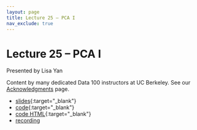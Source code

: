 ```yaml
---
layout: page
title: Lecture 25 – PCA I
nav_exclude: true
---
```


# Lecture 25 – PCA I

Presented by Lisa Yan

Content by many dedicated Data 100 instructors at UC Berkeley. See our [Acknowledgments](../../acks) page.

- [slides](https://docs.google.com/presentation/d/1qgTJ3tDRVQPmfvWvftgNVY2Xtl6HW2Eis6pcYG90fYI/edit?usp=sharing){:target="_blank"}
- [code](https://data100.datahub.berkeley.edu/hub/user-redirect/git-pull?repo=https%3A%2F%2Fgithub.com%2FDS-100%2Fsp23&branch=main&urlpath=lab%2Ftree%2Fsp23%2Flecture%2Flec25%2Flec25.ipynb){:target="_blank"}
- [code HTML](../../resources/assets/lectures/lec25/lec25.html){:target="_blank"}
- [recording](https://youtu.be/0bu8MTCpRCI)

<!--
- [recording](https://youtu.be/RLQ2Qzx9f1Q){:target="_blank"}
--> 

<!-- A reminder – the right column of the table below contains _Quick Checks_. These are **not** required but suggested to help you check your understanding.

<table>
<colgroup>
<col style="width: 25%" />
<col style="width: 25%" />
<col style="width: 25%" />
</colgroup>
<thead>
<tr class="header">
<th></th>
<th>Video</th>
<th>Quick Check</th>
</tr>
</thead>
<tbody>
<tr>
<td><strong>25.1</strong> <br />A big picture overview of inference. Parameters and estimators. Bias and variance of estimators. The sample mean estimator.</td>
<td><iframe width="300" height="" src="https://youtube.com/embed/7CFNCia9x3g" frameborder="0" allow="accelerometer; autoplay; encrypted-media; gyroscope; picture-in-picture" allowfullscreen=""></iframe></td>
<td><a href="https://forms.gle/mjmc8KUf9bhPPSBv8" target="\_blank">25.1</a></td>
</tr>
<tr>
<td><strong>25.2</strong> <br />Using bootstrap resampling in order to estimate the sampling distribution of an estimator.</td>
<td><iframe width="300" height="" src="https://youtube.com/embed/p6eGLfF89DY" frameborder="0" allow="accelerometer; autoplay; encrypted-media; gyroscope; picture-in-picture" allowfullscreen=""></iframe></td>
<td><a href="https://forms.gle/y21d1wjiD9JRB6iw5" target="\_blank">25.2</a></td>
</tr>
<tr>
<td><strong>25.3</strong> <br />Defining confidence intervals more generally. Describing and demoing how we can use the bootstrap to create confidence intervals for population parameters.</td>
<td><iframe width="300" height="" src="https://youtube.com/embed/c5dILDmjFQc" frameborder="0" allow="accelerometer; autoplay; encrypted-media; gyroscope; picture-in-picture" allowfullscreen=""></iframe></td>
<td><a href="https://forms.gle/6YotkhNf5SnyzRGZ6" target="\_blank">25.3</a></td>
</tr>
<tr>
<td><strong>25.4</strong> <br />The assumptions we make when modeling with linear regression..</td>
<td><iframe width="300" height="" src="https://youtube.com/embed/U9ycI18u3mc" frameborder="0" allow="accelerometer; autoplay; encrypted-media; gyroscope; picture-in-picture" allowfullscreen=""></iframe></td>
<td><a href="https://forms.gle/Urfp6t9iqtCyiv589" target="\_blank">25.4</a></td>
</tr>
<tr>
<td><strong>25.5</strong> <br />Using the bootstrap to estimate the sampling distributions of parameters in a linear regression model. Inference for the true slope of a feature.</td>
<td><iframe width="300" height="" src="https://youtube.com/embed/phgDWSBWgDA" frameborder="0" allow="accelerometer; autoplay; encrypted-media; gyroscope; picture-in-picture" allowfullscreen=""></iframe></td>
<td><a href="https://forms.gle/NKhCWePxLitCEib39" target="\_blank">25.5</a></td>
</tr>
<tr>
<td><strong>25.6</strong> <br />Multicollinearity, and its impacts on the interpretability of the parameters of our model. A summary of the lecture, and a brief overview of the ML taxonomy.</td>
<td><iframe width="300" height="" src="https://youtube.com/embed/aw7DjnILY0c" frameborder="0" allow="accelerometer; autoplay; encrypted-media; gyroscope; picture-in-picture" allowfullscreen=""></iframe></td>
<td><a href="https://forms.gle/e4SYzXWF3h8M6tr18" target="\_blank">25.6</a></td>
</tr>
</tbody></table>
-->
